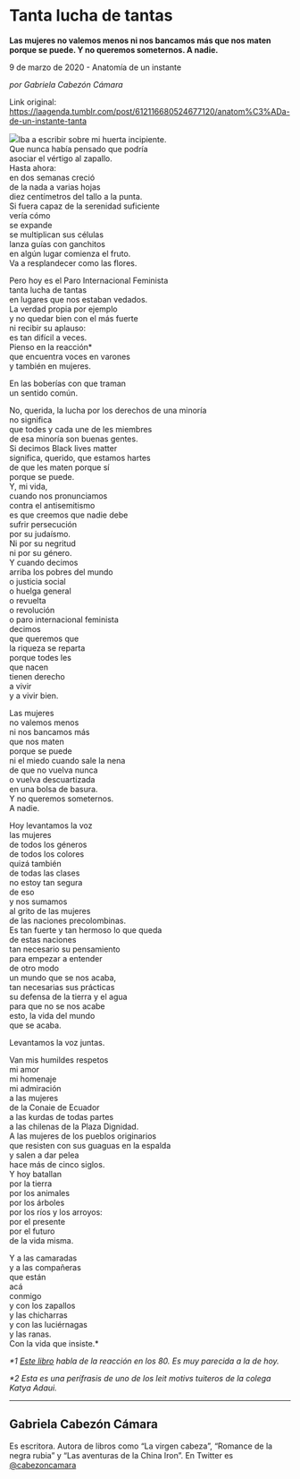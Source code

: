 # Tanta lucha de tantas

**Las mujeres no valemos menos ni nos bancamos más
que nos maten porque se puede. Y no queremos someternos. A nadie.**

9 de marzo de 2020 - Anatomía de un instante

_por Gabriela Cabezón Cámara_

Link original: https://laagenda.tumblr.com/post/612116680524677120/anatom%C3%ADa-de-un-instante-tanta

![](https://64.media.tumblr.com/d9561503e301b7c495f3b043f2f28b81/b11763fda5ab28fc-ea/s500x750/07ad3a7fa96bd8c2565b350126e29006bbe15198.jpg)Iba a escribir sobre mi huerta incipiente.  
Que nunca había pensado que podría  
asociar el vértigo al zapallo.  
Hasta ahora:  
en dos semanas creció   
de la nada a varias hojas   
diez centímetros del tallo a la punta.   
Si fuera capaz de la serenidad suficiente   
vería cómo   
se expande   
se multiplican sus células   
lanza guías con ganchitos   
en algún lugar comienza el fruto.  
Va a resplandecer como las flores. 

Pero hoy es el Paro Internacional Feminista   
tanta lucha de tantas  
en lugares que nos estaban vedados.  
La verdad propia por ejemplo  
y no quedar bien con el más fuerte  
ni recibir su aplauso:  
es tan difícil a veces.   
Pienso en la reacción\*  
que encuentra voces en varones  
y también en mujeres.

En las boberías con que traman   
un sentido común. 

No, querida, la lucha por los derechos de una
minoría   
no significa   
que todes y cada une de les miembres   
de esa minoría son buenas gentes.   
Si decimos Black lives matter  
significa, querido, que estamos hartes   
de que les maten porque sí   
porque se puede.   
Y, mi vida,   
cuando nos pronunciamos   
contra el antisemitismo   
es que creemos que nadie debe   
sufrir persecución  
por su judaísmo.  
Ni por su negritud  
ni por su género.   
Y cuando decimos  
arriba los pobres del mundo  
o justicia social  
o huelga general  
o revuelta  
o revolución  
o paro internacional feminista  
decimos  
que queremos que  
la riqueza se reparta  
porque todes les  
que nacen  
tienen derecho   
a vivir   
y a vivir bien.

Las mujeres  
no valemos menos  
ni nos bancamos más  
que nos maten  
porque se puede  
ni el miedo cuando sale la nena  
de que no vuelva nunca   
o vuelva descuartizada   
en una bolsa de basura.  
Y no queremos someternos.  
A nadie.

Hoy levantamos la voz   
las mujeres  
de todos los géneros  
de todos los colores  
quizá también   
de todas las clases  
no estoy tan segura  
de eso  
y nos sumamos  
al grito de las mujeres  
de las naciones precolombinas.   
Es tan fuerte y tan hermoso lo que queda   
de estas naciones   
tan necesario su pensamiento   
para empezar a entender   
de otro modo   
un mundo que se nos acaba,  
tan necesarias sus prácticas  
su defensa de la tierra y el agua  
para que no se nos acabe  
esto, la vida del mundo  
que se acaba.

Levantamos la voz juntas.

Van mis humildes respetos  
mi amor  
mi homenaje  
mi admiración  
a las mujeres   
de la Conaie de Ecuador  
a las kurdas de todas partes  
a las chilenas de la Plaza Dignidad.  
A las mujeres de los pueblos originarios  
que resisten con sus guaguas en la espalda  
y salen a dar pelea  
hace más de cinco siglos.  
Y hoy batallan  
por la tierra  
por los animales  
por los árboles  
por los ríos y los arroyos:  
por el presente   
por el futuro  
de la vida misma.

Y a las camaradas  
y a las compañeras  
que están  
acá  
conmigo  
y con los zapallos  
y las chicharras  
y con las luciérnagas  
y las ranas.  
Con la vida que insiste.\*

 

*\*1 [Este libro](https://www.anagrama-ed.es/libro/educacion-sentimental-sm/reaccion-la-guerra-no-declarada-contra-la-mujer-moderna-/9788433902061/ESM_1)
habla de la reacción en los 80. Es muy parecida a la de hoy.*

*\*2 Esta es una perífrasis de uno de los leit
motivs tuiteros de la colega Katya Adaui.*  




---

Gabriela Cabezón Cámara
-----------------------

 Es escritora. Autora de libros como “La virgen cabeza”, “Romance de la negra rubia” y “Las aventuras de la China Iron”. En Twitter es [@cabezoncamara](https://twitter.com/cabezoncamara) 

